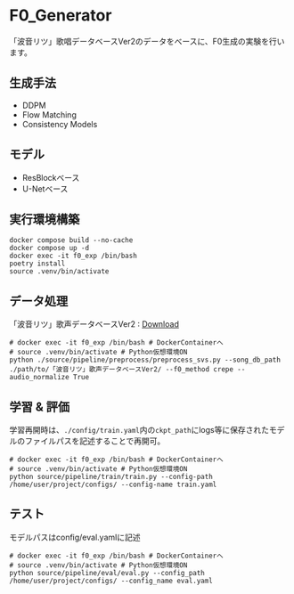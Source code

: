 # F0_Generator
「波音リツ」歌唱データベースVer2のデータをべースに、F0生成の実験を行います。
## 生成手法
- DDPM
- Flow Matching
- Consistency Models
## モデル
- ResBlockベース
- U-Netベース

## 実行環境構築
```
docker compose build --no-cache
docker compose up -d
docker exec -it f0_exp /bin/bash
poetry install
source .venv/bin/activate
```

## データ処理
「波音リツ」歌声データベースVer2 : [Download](https://drive.google.com/drive/folders/1XA2cm3UyRpAk_BJb1LTytOWrhjsZKbSN)
```
# docker exec -it f0_exp /bin/bash # DockerContainerへ
# source .venv/bin/activate # Python仮想環境ON
python ./source/pipeline/preprocess/preprocess_svs.py --song_db_path ./path/to/「波音リツ」歌声データベースVer2/ --f0_method crepe --audio_normalize True
```

## 学習 & 評価
学習再開時は、`./config/train.yaml`内の`ckpt_path`にlogs等に保存されたモデルのファイルパスを記述することで再開可。
```
# docker exec -it f0_exp /bin/bash # DockerContainerへ
# source .venv/bin/activate # Python仮想環境ON
python source/pipeline/train/train.py --config-path /home/user/project/configs/ --config-name train.yaml
```

## テスト
モデルパスはconfig/eval.yamlに記述
```
# docker exec -it f0_exp /bin/bash # DockerContainerへ
# source .venv/bin/activate # Python仮想環境ON
python source/pipeline/eval/eval.py --config_path /home/user/project/configs/ --config_name eval.yaml
```